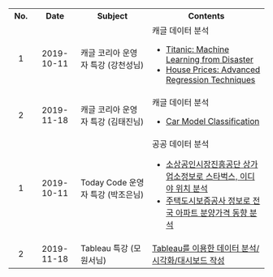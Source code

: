 <table>
  <tr>
    <th width=70> No. </th>
    <th width=170> Date </th>
    <th width=500> Subject </th>
    <th width=700> Contents </th>
  </tr>
  <tr>
    <td align="center"> 1 </td>
    <td align="center"> 2019-10-11 </td>
    <td> 캐글 코리아 운영자 특강 (강천성님) </td>
    <td> 캐글 데이터 분석
      <ul>
        <li><a href = "191011_캐글운영자특강_titanic, houseprice/2019_ML_month_1st.ipynb"> Titanic: Machine Learning from Disaster </a></li>
        <li><a href = "191011_캐글운영자특강_titanic, houseprice/2019_ML_month_2nd.ipynb"> House Prices: Advanced Regression Techniques </li>
      </ul>
    </td> 
  </tr>
  <tr>
    <td align="center"> 2 </td>
    <td align="center"> 2019-11-18 </td>
    <td> 캐글 코리아 운영자 특강 (김태진님) </td>
    <td> 캐글 데이터 분석
      <ul>
        <li><a href="191118_2019 3rd KaKR_Car Model Classification/[3rd ML Month] Car Model Classification.ipynb" 2019 3rd ML month with KaKR <br> Car Model Classification </a></li>
      </ul>
    </td> 
  </tr>
  <tr>
    <td align="center"> 1 </td>
    <td align="center"> 2019-10-11 </td>
    <td> Today Code 운영자 특강 (박조은님) </td>
    <td> 공공 데이터 분석
      <ul>
        <li><a href="191119_오늘코드_카페, 아파트분양가 데이터분석/스타벅스, 이디야/"> 소상공인시장진흥공단 상가업소정보로 스타벅스, 이디야 위치 분석 </a></li>
        <li><a href="191119_오늘코드_카페, 아파트분양가 데이터분석/전국 분양가/"> 주택도시보증공사 정보로 전국 아파트 분양가격 동향 분석</a></li>
      </ul>
    </td> 
  </tr>
  <tr>
    <td align="center"> 2 </td>
    <td align="center"> 2019-11-18 </td>
    <td> Tableau 특강 (모원서님) </td>
    <td><a href = "191120_Tableau/"> Tableau를 이용한 데이터 분석/시각화/대시보드 작성 </a></td>
  </tr>
</table>

